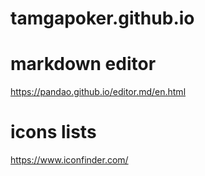 # tamgapoker.github.io

# markdown editor
https://pandao.github.io/editor.md/en.html

# icons lists
https://www.iconfinder.com/
